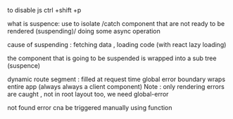 to disable js ctrl +shift +p

what is suspence: use to isolate /catch component that are not ready to be rendered (suspending)/ doing some async operation 

cause of suspending : fetching data , loading code (with react lazy loading)

the component that is going to be suspended is wrapped into a sub tree (suspence)

dynamic route segment : filled at request time 
global error boundary wraps entire app (always always a client component)  Note : only rendering errors are caught , not in root layout too, we need global-error

not found error cna be triggered manually using function  